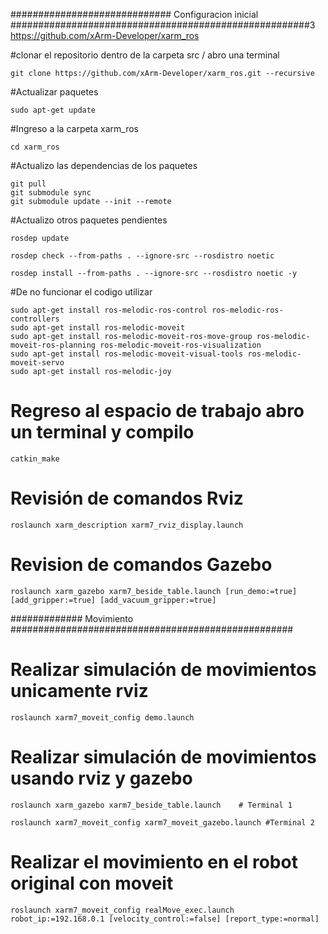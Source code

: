 
#############################   Configuracion inicial ######################################################3
https://github.com/xArm-Developer/xarm_ros

#clonar el repositorio dentro de la carpeta src / abro una terminal
```
git clone https://github.com/xArm-Developer/xarm_ros.git --recursive
```

#Actualizar paquetes 

```
sudo apt-get update
```

#Ingreso a la carpeta xarm_ros
```
cd xarm_ros
```

#Actualizo las dependencias de los paquetes
```
git pull
git submodule sync
git submodule update --init --remote
```

#Actualizo otros paquetes pendientes
```
rosdep update
```

```
rosdep check --from-paths . --ignore-src --rosdistro noetic
```
```
rosdep install --from-paths . --ignore-src --rosdistro noetic -y
```
#De no funcionar el codigo utilizar
```
sudo apt-get install ros-melodic-ros-control ros-melodic-ros-controllers
sudo apt-get install ros-melodic-moveit
sudo apt-get install ros-melodic-moveit-ros-move-group ros-melodic-moveit-ros-planning ros-melodic-moveit-ros-visualization
sudo apt-get install ros-melodic-moveit-visual-tools ros-melodic-moveit-servo
sudo apt-get install ros-melodic-joy
```
# Regreso al espacio de trabajo abro un terminal y compilo 
```
catkin_make
```
# Revisión de comandos Rviz 
```
roslaunch xarm_description xarm7_rviz_display.launch
```
# Revision de comandos Gazebo
```
roslaunch xarm_gazebo xarm7_beside_table.launch [run_demo:=true] [add_gripper:=true] [add_vacuum_gripper:=true] 
```
############# Movimiento ###################################################

# Realizar simulación de movimientos unicamente rviz 
```
roslaunch xarm7_moveit_config demo.launch
```
# Realizar simulación de movimientos usando rviz y gazebo
```
roslaunch xarm_gazebo xarm7_beside_table.launch    # Terminal 1 
```
```
roslaunch xarm7_moveit_config xarm7_moveit_gazebo.launch #Terminal 2
```
# Realizar el movimiento en el robot original con moveit
```
roslaunch xarm7_moveit_config realMove_exec.launch robot_ip:=192.168.0.1 [velocity_control:=false] [report_type:=normal]
```
